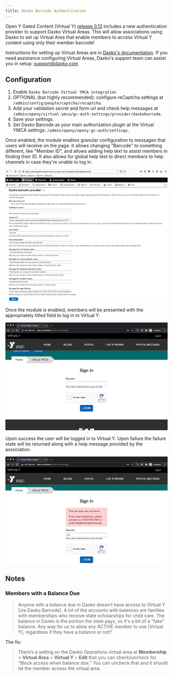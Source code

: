 ```yaml
---
title: Daxko Barcode Authentication
---
```


Open Y Gated Content (Virtual Y) [release 0.13](https://github.com/ymcatwincities/openy_gated_content/releases/tag/0.13) includes a new authentication provider to support Daxko Virtual Areas. This will allow associations using Daxko to set up Virtual Area that enable members to access Virtual Y content using only their member barcode!

Instructions for setting up Virtual Areas are in [<i class="fa fa-file-pdf"></i> Daxko's documentation](./Daxko%20Operations%20-%20Virtual%20Check%20In%20-%20Barcode.pdf). If you need assistance configuring Virtual Areas, Daxko's support team can assist you in setup: [support@daxko.com](mailto:support@daxko.com) 

## Configuration

1. Enable `Daxko Barcode Virtual YMCA integration`
1. OPTIONAL (but highly recommended): configure reCaptcha settings at `/admin/config/people/captcha/recaptcha`.
1. Add your validation secret and form url and check help messages at `/admin/openy/virtual-ymca/gc-auth-settings/provider/daxkobarcode`.
1. Save your settings.
1. Set Daxko Barcode as your main authorization plugin at the Virtual YMCA settings: `/admin/openy/openy-gc-auth/settings`.

Once enabled, the module enables granular configuration to messages that users will receive on the page. It allows changing "Barcode" to something different, like "Member ID", and allows adding help text to assist members in finding their ID. It also allows for global help text to direct members to help channels in case they're unable to log in.

![The Daxko Barcode configuration form](./daxko-barcode-config.png)

Once the module is enabled, members will be presented with the appropriately titled field to log in to Virtual Y.

![The Virtual Y login page with Daxko Barcode authentication and ReCAPCHA enabled](./daxko-barcode-login.png)

Upon success the user will be logged in to Virtual Y. Upon failure the failure state will be returned along with a help message provided by the association.

![The Virtual Y login page with an error from a failed authentication](./daxko-barcode-error.png)

## Notes

### Members with a Balance Due

> Anyone with a balance due in Daxko doesn't have access to Virtual Y [via Daxko Barcode]. A lot of the accounts with balances are families with memberships who receive state scholarships for child care. The balance in Daxko is the portion the state pays, so it's a bit of a "fake" balance. Any way for us to allow any ACTIVE member to use [Virtual Y], regardless if they have a balance or not?

The fix:

> There’s a setting on the Daxko Operations virtual area at **Membership** > **Virtual Area** > **Virtual Y** > **Edit** that you can check/uncheck for “Block access when balance due.” You can uncheck that and it should let the member access the virtual area.